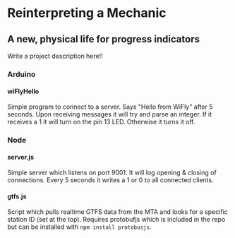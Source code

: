 # Reinterpreting a Mechanic
## A new, physical life for progress indicators

Write a project description here!!


### Arduino
#### wiFlyHello
Simple program to connect to a server. Says "Hello from WiFly" after 5 seconds. Upon receiving messages it will try and parse an integer. If it receives a 1 it will turn on the pin 13 LED. Otherwise it turns it off.

### Node
#### server.js
Simple server which listens on port 9001. It will log opening & closing of connections. Every 5 seconds it writes a 1 or 0 to all connected clients.

#### gtfs.js
Script which pulls realtime GTFS data from the MTA and looks for a specific station ID (set at the top). Requires protobufjs which is included in the repo but can be installed with `npm install protobusjs`.
